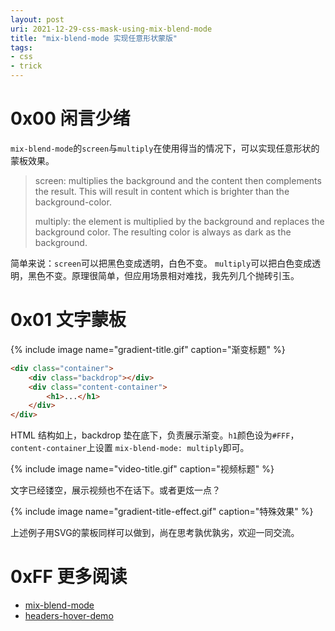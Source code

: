 ```yaml
---
layout: post
uri: 2021-12-29-css-mask-using-mix-blend-mode
title: "mix-blend-mode 实现任意形状蒙版"
tags:
- css
- trick
---
```


# 0x00 闲言少绪

`mix-blend-mode`的`screen`与`multiply`在使用得当的情况下，可以实现任意形状的蒙板效果。

> screen: multiplies the background and the content then complements the result. This will result in content which is brighter than the background-color.
> 
> multiply: the element is multiplied by the background and replaces the background color. The resulting color is always as dark as the background.

简单来说：`screen`可以把黑色变成透明，白色不变。 `multiply`可以把白色变成透明，黑色不变。原理很简单，但应用场景相对难找，我先列几个抛砖引玉。 

# 0x01 文字蒙板

{% include image name="gradient-title.gif" caption="渐变标题" %}

```html
<div class="container">
    <div class="backdrop"></div>
    <div class="content-container">
        <h1>...</h1>
    </div>
</div>
```

HTML 结构如上，backdrop 垫在底下，负责展示渐变。`h1`颜色设为`#FFF`，`content-container`上设置 `mix-blend-mode: multiply`即可。

{% include image name="video-title.gif" caption="视频标题" %}

文字已经镂空，展示视频也不在话下。或者更炫一点？

{% include image name="gradient-title-effect.gif" caption="特殊效果" %}

上述例子用SVG的蒙板同样可以做到，尚在思考孰优孰劣，欢迎一同交流。

# 0xFF 更多阅读
+ [mix-blend-mode](https://css-tricks.com/almanac/properties/m/mix-blend-mode/)
+ [headers-hover-demo](https://github.com/Cuberto/headers-hover-demo)